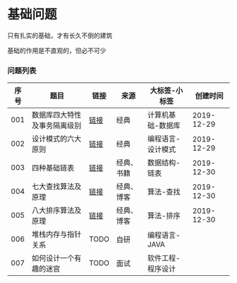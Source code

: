 # 基础问题

只有扎实的基础，才有长久不倒的建筑

基础的作用是不直观的，但必不可少

### 问题列表

|序号|题目|链接|来源|大标签-小标签|创建时间|
|--|--|--|--|--|--|
|001|数据库四大特性及事务隔离级别|[链接](https://github.com/peteryuanpan/notebook/blob/master/DATABASE/数据库四大特性及事物隔离级别.md)|经典|计算机基础-数据库|2019-12-29|
|002|设计模式的六大原则|[链接](https://github.com/peteryuanpan/notebook/tree/master/DESIGN_PATTER/设计模式的六大原则.md)|经典|编程语言-设计模式|2019-12-29|
|003|四种基础链表|[链接](数据结构/四种基础链表)|经典、书籍|数据结构-链表|2019-12-30|
|004|七大查找算法及原理|[链接](算法/七大查找算法及原理)|经典、博客|算法-查找|2019-12-30|
|005|八大排序算法及原理|[链接](算法/八大排序算法及原理)|经典、博客|算法-排序|2019-12-30|
|006|堆栈内存与指针关系|TODO|自研|编程语言-JAVA||
|007|如何设计一个有趣的迷宫|TODO|面试|软件工程-程序设计||
